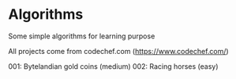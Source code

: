 # Algorithms
Some simple algorithms for learning purpose

All projects come from codechef.com (https://www.codechef.com/)

001:  Bytelandian gold coins (medium)
002: Racing horses (easy)
